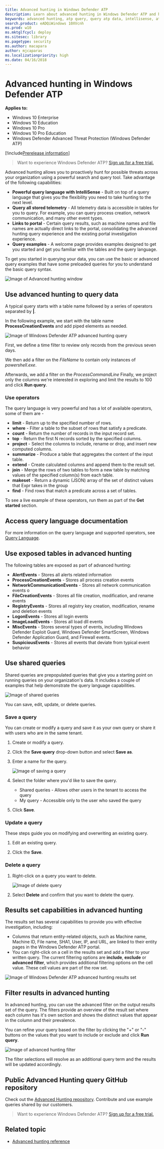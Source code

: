 ```yaml
---
title: Advanced hunting in Windows Defender ATP
description: Learn about advanced hunting in Windows Defender ATP and how to query ATP data.
keywords: advanced hunting, atp query, query atp data, intellisense, atp telemetry, events, events telemetry, azure log analytics
search.product: eADQiWindows 10XVcnh
ms.prod: w10
ms.mktglfcycl: deploy
ms.sitesec: library
ms.pagetype: security
ms.author: macapara
author: mjcaparas
ms.localizationpriority: high
ms.date: 04/16/2018
---
```


# Advanced hunting in Windows Defender ATP

**Applies to:**

- Windows 10 Enterprise
- Windows 10 Education
- Windows 10 Pro
- Windows 10 Pro Education
- Windows Defender Advanced Threat Protection (Windows Defender ATP)

[!include[Prerelease information](prerelease.md)]


>Want to experience Windows Defender ATP? [Sign up for a free trial.](https://www.microsoft.com/en-us/WindowsForBusiness/windows-atp?ocid=docs-wdatp-advancedhunting-abovefoldlink)

Advanced hunting allows you to proactively hunt for possible threats across your organization using a powerful search and query tool. Take advantage of the following capabilities: 

- **Powerful query language with IntelliSense** - Built on top of a query language that gives you the flexibility you need to take hunting to the next level.
- **Query all stored telemetry** - All telemetry data is accessible in tables for you to query. For example, you can query process creation, network communication, and many other event types.
- **Links to portal** - Certain query results, such as machine names and file names are actually direct links to the portal, consolidating the advanced hunting query experience and the existing portal investigation experience.
- **Query examples** - A welcome page provides examples designed to get you started and get you familiar with the tables and the query language.

To get you started in querying your data, you can use the basic or advanced query examples that have some preloaded queries for you to understand the basic query syntax.

![Image of Advanced hunting window](images/atp-advanced-hunting.png)

## Use advanced hunting to query data

A typical query starts with a table name followed by a series of operators separated by **|**.

In the following example, we start with the table name **ProcessCreationEvents** and add piped elements as needed.

![Image of Windows Defender ATP advanced hunting query](images/advanced-hunting-query-example.png)

First, we define a time filter to review only records from the previous seven days. 

We then add a filter on the _FileName_  to contain only instances of _powershell.exe_.

Afterwards, we add a filter on the _ProcessCommandLine_
Finally, we  project only the columns we're interested in exploring and limit the results to 100 and click **Run query**.

### Use operators
The query language is very powerful and has a lot of available operators, some of them are - 

- **limit** - Return up to the specified number of rows.
- **where** - Filter a table to the subset of rows that satisfy a predicate.
- **count** - Return the number of records in the input record set.
- **top** - Return the first N records sorted by the specified columns.
- **project** - Select the columns to include, rename or drop, and insert new computed columns.
- **summarize** - Produce a table that aggregates the content of the input table.
- **extend** - Create calculated columns and append them to the result set.
- **join** - Merge the rows of two tables to form a new table by matching values of the specified column(s) from each table.
- **makeset** -  Return a dynamic (JSON) array of the set of distinct values that Expr takes in the group
- **find** - Find rows that match a predicate across a set of tables.

To see a live example of these operators, run them as part of the **Get started** section.

## Access query language documentation

For more information on the query language and supported operators, see [Query Language](https://docs.loganalytics.io/docs/Language-Reference/).

## Use exposed tables in advanced hunting

The following tables are exposed as part of advanced hunting:

- **AlertEvents** - Stores all alerts related information 
- **ProcessCreationEvents** - Stores all process creation events 
- **NetworkCommunicationEvents** - Stores all network communication events o
- **FileCreationEvents** - Stores all file creation, modification, and rename events
- **RegistryEvents** - Stores all registry key creation, modification, rename and deletion events 
- **LogonEvents** - Stores all login events 
- **ImageLoadEvents** - Stores all load dll events  
- **MiscEvents** - Stores several types of events, including Windows Defender Exploit Guard, Windows Defender SmartScreen, Windows Defender Application Guard, and Firewall events.
- **SuspiciousEvents** - Stores all events that deviate from typical event behavior

## Use shared queries
Shared queries are prepopulated queries that give you a starting point on running queries on your organization's data. It includes a couple of examples that help demonstrate the query language capabilities.

![Image of shared queries](images/atp-shared-queries.png)

You can save, edit, update, or delete queries.

### Save a query
You can create or modify a query and save it as your own query or share it with users who are in the same tenant. 

1. Create or modify a query. 

2. Click the **Save query** drop-down button and select **Save as**.
    
3. Enter a name for the query. 

   ![Image of saving a query](images/atp-save-query.png)

4. Select the folder where you'd like to save the query.
    - Shared queries - Allows other users in the tenant to access the query
    - My query - Accessible only to the user who saved the query
    
5. Click **Save**. 

### Update a query
These steps guide you on modifying and overwriting an existing query.

1. Edit an existing query. 

2. Click the **Save**.

### Delete a query
1. Right-click on a query you want to delete.

    ![Image of delete query](images/atp-delete-query.png)

2. Select **Delete** and confirm that you want to delete the query.

## Results set capabilities in advanced hunting

The results set has several capabilities to provide you with effective investigation, including:

- Columns that return entity-related objects, such as Machine name, Machine ID, File name, SHA1, User, IP, and URL, are linked to their entity pages in the Windows Defender ATP portal.
- You can right-click on a cell in the results set and add a filter to your written query. The current filtering options are **include**, **exclude** or **advanced filter**, which provides additional filtering options on the cell value. These cell values are part of the row set. 

![Image of Windows Defender ATP advanced hunting results set](images/atp-advanced-hunting-results-filter.png)

## Filter results in advanced hunting
In advanced hunting, you can use the advanced filter on the output results set of the query. 
The filters provide an overview of the result set where 
each column has it's own section and shows the distinct values that appear in the column and their prevalence.

You can refine your query based on the filter by clicking the "+" or "-" buttons on the values that you want to include or exclude and click **Run query**.

![Image of advanced hunting filter](images/atp-filter-advanced-hunting.png)

The filter selections will resolve as an additional query term and the results will be updated accordingly.



## Public Advanced Hunting query GitHub repository  
Check out the [Advanced Hunting repository](https://github.com/Microsoft/Advanced-Hunting-Queries). Contribute and use example queries shared by our customers. 


>Want to experience Windows Defender ATP? [Sign up for a free trial.](https://www.microsoft.com/en-us/WindowsForBusiness/windows-atp?ocid=docs-wdatp-advancedhunting-belowfoldlink)

## Related topic
- [Advanced hunting reference](advanced-hunting-reference-windows-defender-advanced-threat-protection.md)



